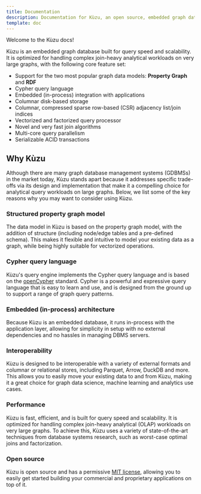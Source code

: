 ```yaml
---
title: Documentation
description: Documentation for Kùzu, an open source, embedded graph database that supports
template: doc
---
```


Welcome to the Kùzu docs!

<!-- Insert 3-min intro to Kùzu YT video embed here when it's ready -->

Kùzu is an embedded graph database built for query speed and scalability. It is optimized for
handling complex join-heavy analytical workloads on very large graphs, with the following core
feature set:

- Support for the two most popular graph data models: **Property Graph** and **RDF**
- Cypher query language
- Embedded (in-process) integration with applications
- Columnar disk-based storage
- Columnar, compressed sparse row-based (CSR) adjacency list/join indices
- Vectorized and factorized query processor
- Novel and very fast join algorithms
- Multi-core query parallelism
- Serializable ACID transactions

## Why Kùzu

Although there are many graph database management systems (GDBMSs) in the market today,
Kùzu stands apart because it addresses specific trade-offs via its design and implementation that
make it a compelling choice for analytical query workloads on large graphs.
Below, we list some of the key reasons why you may want to consider using Kùzu.

### Structured property graph model

The data model in Kùzu is based on the property graph model, with the addition of structure (including
node/edge tables and a pre-defined schema). This makes it flexible and intuitive to model your existing
data as a graph, while being highly suitable for vectorized operations.

### Cypher query language

Kùzu's query engine implements the Cypher query language and is based on the [openCypher](https://opencypher.org/) standard.
Cypher is a powerful and expressive query language that is easy to learn and use, and is designed
from the ground up to support a range of graph query patterns.

### Embedded (in-process) architecture

Because Kùzu is an embedded database, it runs in-process with the application layer, allowing for
simplicity in setup with no external dependencies and no hassles in managing DBMS servers.

### Interoperability

Kùzu is designed to be interoperable with a variety of external formats and columnar or relational stores,
including Parquet, Arrow, DuckDB and more. This allows you to easily move your existing data to and from Kùzu,
making it a great choice for graph data science, machine learning and analytics use cases.

### Performance

Kùzu is fast, efficient, and is built for query speed and scalability. It is optimized for
handling complex join-heavy analytical (OLAP) workloads on very large graphs. To achieve this, Kùzu uses a
variety of state-of-the-art techniques from database systems research, such as worst-case optimal joins and
factorization.

### Open source

Kùzu is open source and has a permissive [MIT license](https://github.com/kuzudb/kuzu?tab=MIT-1-ov-file#readme),
allowing you to easily get started building your commercial and proprietary applications on top of it.
